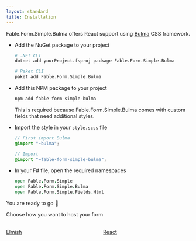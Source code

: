 ```yaml
---
layout: standard
title: Installation
---
```


Fable.Form.Simple.Bulma offers React support using [Bulma](https://bulma.io/) CSS framework.

<ul class="textual-steps">

<li>

Add the NuGet package to your project

```bash
# .NET CLI
dotnet add yourProject.fsproj package Fable.Form.Simple.Bulma

# Paket CLI
paket add Fable.Form.Simple.Bulma
```

</li>

<li>

Add this NPM package to your project

```bash
npm add fable-form-simple-bulma
```

This is required because Fable.Form.Simple.Bulma comes with custom fields that need additional styles.

</li>

<li>

Import the style in your `style.scss` file

```scss
// First import Bulma
@import "~bulma";

// Import
@import "~fable-form-simple-bulma";
```

</li>

<li>

In your F# file, open the required namespaces

```fsharp
open Fable.Form.Simple
open Fable.Form.Simple.Bulma
open Fable.Form.Simple.Fields.Html
```

</li>

</ul>

You are ready to go 🎉

<p class="has-text-centered has-text-weight-semibold">
Choose how you want to host your form
</p>

<br/>

<div class="columns is-centered">
    <div class="column is-narrow">
        <a href="/Fable.Form/Fable.Form.Simple.Bulma/usage-with-elmish.html" class="button is-primary">Elmish</a>
    </div>
    <div class="column is-narrow">
        <a href="/Fable.Form/Fable.Form.Simple.Bulma/usage-with-react.html" class="button
        is-primary">React</a>
    </div>
</div>
